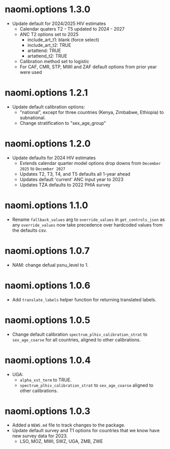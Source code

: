 # naomi.options 1.3.0

* Update default for 2024/2025 HIV estimates
  - Calendar quaters T2 - T5 updated to 2024 - 2027
  - ANC T2 options set to 2025
    - include_art_t1: blank (force select)
    - include_art_t2: TRUE
    - artattend: TRUE
    - artattend_t2: TRUE
  - Calibration method set to logistic
  - For CAF, CMR, STP, MWI and ZAF default options from prior year were used

# naomi.options 1.2.1

* Update default calibration options:
  - "national", except for three countries (Kenya, Zimbabwe, Ethiopia) to subnational.
  - Change stratification to "sex_age_group"
  
  
# naomi.options 1.2.0

* Update defaults for 2024 HIV estimates
  - Extends calendar quarter model options drop downs from `December 2025` to `December 2027`
  - Updates T2, T3, T4, and T5 defaults all 1-year ahead
  - Updates default 'current' ANC input year to 2023
  - Updates TZA defaults to 2022 PHIA survey


# naomi.options 1.1.0

* Rename `fallback_values` arg to `override_values` in `get_controls_json` as any `override_values` now take precedence over hardcoded values from the defaults csv.

# naomi.options 1.0.7

* NAM: change defual psnu_level to 1.

# naomi.options 1.0.6

* Add `translate_labels` helper function for returning translated labels.

# naomi.options 1.0.5

* Change default calibration `spectrum_plhiv_calibration_strat` to `sex_age_coarse` for all countries, aligned to other calibrations.

# naomi.options 1.0.4

* UGA: 
  - `alpha_xst_term` to TRUE.
  - `spectrum_plhiv_calibration_strat` to `sex_age_coarse` aligned to other calibrations.

# naomi.options 1.0.3

* Added a `NEWS.md` file to track changes to the package.
* Update default survey and T1 options for countries that we know have new survey data for 2023.
  - LSO, MOZ, MWI, SWZ, UGA, ZMB, ZWE
